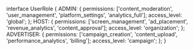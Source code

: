 interface UserRole {
  ADMIN: {
    permissions: ['content_moderation', 'user_management', 'platform_settings', 'analytics_full'];
    access_level: 'global';
  };
  HOST: {
    permissions: ['screen_management', 'ad_placement', 'revenue_analytics', 'content_approval'];
    access_level: 'organization';
  };
  ADVERTISER: {
    permissions: ['campaign_creation', 'content_upload', 'performance_analytics', 'billing'];
    access_level: 'campaign';
  };
}